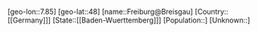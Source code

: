 ﻿---
location: [48,7.85]
type: City
tags:
- geo/City


SpocWebEntityId: 30250
isDeleted: false
confidential: public

---
[geo-lon::7.85]
[geo-lat::48]
[name::Freiburg@Breisgau]
[Country::[[Germany]]]
[State::[[Baden-Wuerttemberg]]]
[Population::]
[Unknown::]

